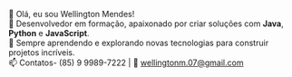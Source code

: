 👋 Olá, eu sou Wellington Mendes!  
🚀 Desenvolvedor em formação, apaixonado por criar soluções com **Java**, **Python** e **JavaScript**.  
🌱 Sempre aprendendo e explorando novas tecnologias para construir projetos incríveis.  
📫 Contatos- (85) 9 9989-7222  | 📧 wellingtonm.07@gmail.com

<!---
wellmendes07/wellmendes07 is a ✨ special ✨ repository because its `README.md` (this file) appears on your GitHub profile.
You can click the Preview link to take a look at your changes.
--->
